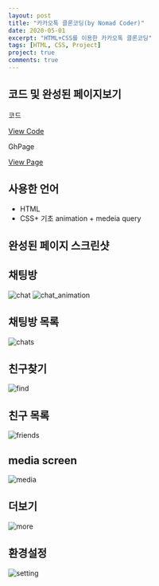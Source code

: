 ```yaml
---
layout: post
title: "카카오톡 클론코딩(by Nomad Coder)"
date: 2020-05-01
excerpt: "HTML+CSS를 이용한 카카오톡 클론코딩"
tags: [HTML, CSS, Project]
project: true
comments: true
---
```


## 코드 및 완성된 페이지보기

코드

<a href="https://github.com/HyungMinKang/KakaoTalk-CloneCoding" class="btn btn-success">View Code</a>

GhPage

<a href="https://hyungminkang.github.io/KakaoTalk-CloneCoding/" class="btn btn-success">View Page</a>

## 사용한 언어

-   HTML
-   CSS+ 기초 animation + medeia query

## 완성된 페이지 스크린샷

## 채팅방

![chat](https://user-images.githubusercontent.com/58967292/82769073-c6abe780-9e6d-11ea-948b-62a9d0e7ce92.JPG)
![chat_animation](https://user-images.githubusercontent.com/58967292/82769075-c875ab00-9e6d-11ea-99ba-8b6b54d7ba72.JPG)

## 채팅방 목록

![chats](https://user-images.githubusercontent.com/58967292/82769081-cc093200-9e6d-11ea-9c5b-df00f8cdafa2.JPG)

## 친구찾기

![find](https://user-images.githubusercontent.com/58967292/82641073-b4039980-9c46-11ea-90b6-67b96779ce97.JPG)

## 친구 목록

![friends](https://user-images.githubusercontent.com/58967292/82641093-be259800-9c46-11ea-9305-85af9653a4fa.JPG)

## media screen

![media](https://user-images.githubusercontent.com/58967292/82641111-c5e53c80-9c46-11ea-91a4-478ee8235558.JPG)

## 더보기

![more](https://user-images.githubusercontent.com/58967292/82641129-cc73b400-9c46-11ea-9088-8806e67c4408.JPG)

## 환경설정

![setting](https://user-images.githubusercontent.com/58967292/82641137-d1d0fe80-9c46-11ea-867b-65186a972ca6.JPG)
